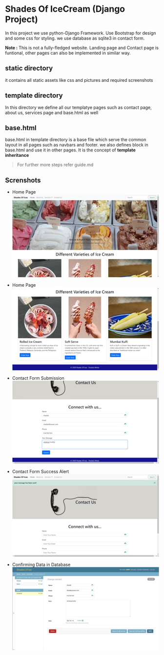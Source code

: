 # Shades Of IceCream (Django Project)
In this project we use python-Django Framework. Use Bootstrap for design and some css for styling. we use database as sqlite3 in contact form.

**Note :** This is not a fully-fledged website. Landing page and Contact page is funtional, other pages can also be implemented in similar way.

## static directory
it contains all static assets like css and pictures and required screenshots

## template directory
In this directory we define all our templatye pages such as contact page, about us, services page and base.html as well

## base.html
base.html in template directory is a base file which serve the common layout in all pages such as navbars and footer.
we also defines block in base.html and use it in other pages. It is the concept of **template inheritance**

> For further more steps refer guide.md

## Screnshots

- Home Page
![Home Page](static/screenshots/home-page1.jpeg?raw=true "Home Page")

- Home Page
![Home page ss2](static/screenshots/home-page2.jpeg?raw=true "Home Page")

- Contact Form Submission
![Contact Form Submission](static/screenshots/contact-form-submission.jpeg?raw=true "Contact Form Submission")

- Contact Form Success Alert
![Contact Form Success](static/screenshots/contact-success.jpeg?raw=true "Contact Form Success")

- Confirming Data in Database
![sqlite3](static/screenshots/checking-database-entry.jpeg?raw=true "Confirming Data in Database")
